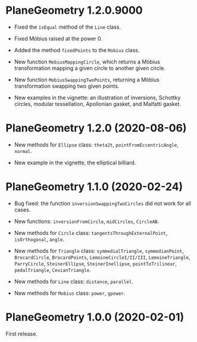 # PlaneGeometry 1.2.0.9000

* Fixed the `isEqual` method of the `Line` class.

* Fixed Möbius raised at the power 0.

* Added the method `fixedPoints` to the `Mobius` class.

* New function `MobiusMappingCircle`, which returns a Möbius transformation 
mapping a given circle to another given circle.

* New function `MobiusSwappingTwoPoints`, returning a Möbius transformation 
swapping two given points.

* New examples in the vignette: an illustration of inversions, Schottky circles, 
modular tessellation, Apollonian gasket, and Malfatti gasket.


# PlaneGeometry 1.2.0 (2020-08-06)

* New methods for `Ellipse` class: `theta2t`, `pointFromEccentricAngle`, 
`normal`.

* New example in the vignette, the elliptical billiard.


# PlaneGeometry 1.1.0 (2020-02-24)

* Bug fixed: the function `inversionSwappingTwoCircles` did not work for all cases.

* New functions: `inversionFromCircle`, `midCircles`, `CircleAB`.

* New methods for `Circle` class: `tangentsThroughExternalPoint`, 
`isOrthogonal`, `angle`.

* New methods for `Triangle` class: `symmedialTriangle`, `symmedianPoint`, 
`BrocardCircle`, `BrocardPoints`, `LemoineCircleI/II/III`, `LemoineTriangle`, 
`ParryCircle`, `SteinerEllipse`, `SteinerInellipse`, `pointToTrilinear`, 
`pedalTriangle`, `CevianTriangle`.

* New methods for `Line` class: `distance`, `parallel`.

* New methods for `Mobius` class: `power`, `gpower`.


# PlaneGeometry 1.0.0 (2020-02-01)

First release.
